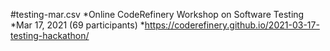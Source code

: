 #testing-mar.csv
*Online CodeRefinery Workshop on Software Testing
*Mar 17, 2021 (69 participants)
*https://coderefinery.github.io/2021-03-17-testing-hackathon/
